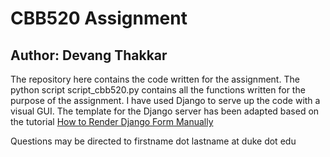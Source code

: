 # CBB520 Assignment
## Author: Devang Thakkar

The repository here contains the code written for the assignment. The python script script_cbb520.py contains all the functions written for the purpose of the assignment. I have used Django to serve up the code with a visual GUI. The template for the Django server has been adapted based on  the tutorial [How to Render Django Form Manually](https://simpleisbetterthancomplex.com/article/2017/08/19/how-to-render-django-form-manually.html)

Questions may be directed to firstname dot lastname at duke dot edu